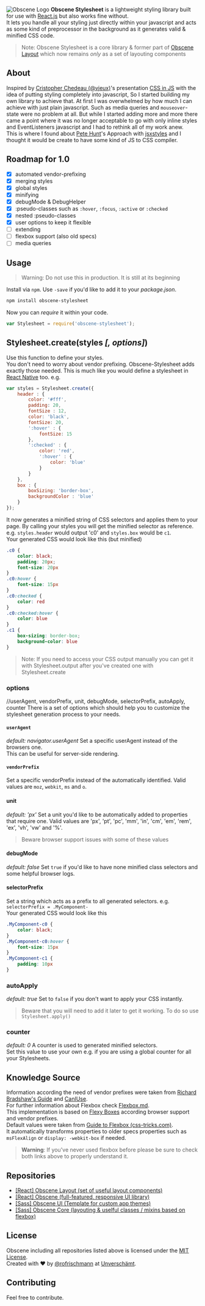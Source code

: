 ![Obscene Logo](https://raw.githubusercontent.com/obscene/obscene.github.io/master/res/obscene.png)
**Obscene Stylesheet** is a lightweight styling library built for use with [React.js](https://facebook.github.io/react/) but also works fine without.       
It lets you handle all your styling just directly within your javascript and acts as some kind of preprocessor in the background as it generates valid & minified CSS code.

> Note: Obscene Stylesheet is a core library & former part of [Obscene Layout](http://github.com/obscene/Obscene-Layout) which now remains *only* as a set of layouting components

## About
Inspired by [Cristopher Chedeau (@vjeux)](https://twitter.com/vjeux)'s presentation [CSS in JS](https://speakerdeck.com/vjeux/react-css-in-js) with the idea of putting styling completely into javascript, So I started building my own library to achieve that. At first I was overwhelmed by how much I can achieve with just plain javascript. Such as media queries and `mouseover`-state were no problem at all. But while I started adding more and more there came a point where it was no longer acceptable to go with only inline styles and EventListeners javascript and I had to rethink all of my work anew.    
This is where I found about [Pete Hunt](https://twitter.com/floydophone)'s Approach with [jsxstyles](https://github.com/petehunt/jsxstyle) and I thought it would be create to have some kind of JS to CSS compiler.    


## Roadmap for 1.0
- [x] automated vendor-prefixing
- [x] merging styles
- [x] global styles
- [x] minifying
- [x] debugMode & DebugHelper
- [x] :pseudo-classes such as `:hover`, `:focus`, `:active` or `:checked`
- [x] nested :pseudo-classes
- [x] user options to keep it flexible
- [ ] extending
- [ ] flexbox support (also old specs)
- [ ] media queries

## Usage
> Warning: Do not use this in production. It is still at its beginning

Install via `npm`. Use `-save` if you'd like to add it to your *package.json*.    
```sh
npm install obscene-stylesheet
```


Now you can *require* it within your code.    
```javascript
var Stylesheet = require('obscene-stylesheet');
```

## Stylesheet.create(styles *[, options]*)
Use this function to define your styles.    
You don't need to worry about vendor prefixing. Obscene-Stylesheet adds exactly those needed. 
This is much like you would define a stylesheet in [React Native](https://facebook.github.io/react-native/) too. e.g.    

```javascript
var styles = Stylesheet.create({
	header : {
		color: '#fff',
		padding: 20,
		fontSize : 12,
		color: 'black',
		fontSize: 20,
		':hover' : {
			fontSize: 15
		},
		':checked' : {
			color: 'red',
			':hover' : {
				color: 'blue'
			}
		}
	},
	box : {
		boxSizing: 'border-box',
		backgroundColor : 'blue'
	}
});
```

It now generates a minified string of CSS selectors and applies them to your page. By calling your styles you will get the minified selector as reference.
e.g. `styles.header` would output 'c0' and `styles.box` would be `c1`.      
Your generated CSS would look like this (but minified)
```CSS
.c0 {
    color: black;
    padding: 20px;
    font-size: 20px
}
.c0:hover {
    font-size: 15px
}
.c0:checked {
    color: red
}
.c0:checked:hover {
    color: blue
}
.c1 {
    box-sizing: border-box;
    background-color: blue
}
```

> Note: If you need to access your CSS output manually you can get it with Stylesheet.output after you've created one with Stylesheet.create

### options
//userAgent, vendorPrefix, unit, debugMode, selectorPrefix, autoApply, counter
There is a set of options which should help you to customize the stylesheet generation process to your needs.

#### `userAgent`
*default: navigator.userAgent*
Set a specific userAgent instead of the browsers one.    
This can be useful for server-side rendering.

#### `vendorPrefix`
Set a specific vendorPrefix instead of the automatically identified.
Valid values are `moz`, `webkit`, `ms` and `o`.

#### unit
*default: 'px'*
Set a unit you'd like to be automatically added to properties that require one.
Valid values are 'px', 'pt', 'pc', 'mm', 'in', 'cm', 'em', 'rem', 'ex', 'vh', 'vw' and '%'.
> Beware browser support issues with some of these values

#### debugMode
*default: false*
Set `true` if you'd like to have none minified class selectors and some helpful browser logs.

#### selectorPrefix
Set a string which acts as a prefix to all generated selectors. e.g. `selectorPrefix = .MyComponent-`     
Your generated CSS would look like this    
```CSS
.MyComponent-c0 {
    color: black;
}
.MyComponent-c0:hover {
    font-size: 15px
}
.MyComponent-c1 {
	padding: 10px
}
```

### autoApply
*default: true*
Set to `false` if you don't want to apply your CSS instantly.
> Beware that you will need to add it later to get it working. To do so use `Stylesheet.apply()` 

### counter
*default: 0*
A counter is used to generated minified selectors.     
Set this value to use your own e.g. if you are using a global counter for all your Stylesheets.


## Knowledge Source
Information according the need of vendor prefixes were taken from [Richard Bradshaw's Guide](http://css3.bradshawenterprises.com/which-vendor-prefixes-are-needed/) and [CanIUse](http://caniuse.com/).    
For further information about Flexbox check [Flexbox.md](Flexbox.md).    
This implementation is based on [Flexy Boxes](http://the-echoplex.net/flexyboxes/) according browser support and vendor prefixes.      
Default values were taken from [Guide to Flexbox  (css-tricks.com)](https://css-tricks.com/snippets/css/a-guide-to-flexbox/).    
It automatically transforms properties to older specs properties such as `msFlexAlign` or `display: -webkit-box` if needed.

> **Warning**: If you've never used flexbox before please be sure to check both links above to properly understand it.

## Repositories
* [[React] Obscene Layout (set of useful layout components)](https://github.com/unverschaemt/Obscene)
* [[React] Obscene (full-featured, responsive UI library)](https://github.com/unverschaemt/Obscene)
* [[Sass] Obscene UI (Template for custom app themes)](http://unverschaemt.github.io/Obscene-UI)
* [[Sass] Obscene Core (layouting & uselful classes / mixins based on flexbox)](https://github.com/unverschaemt/Obscene-Core)

## License
Obscene including all repositories listed above is licensed under the [MIT License](http://opensource.org/licenses/MIT).    
Created with &hearts; by [@rofrischmann](http://rofrischmann.de) at [Unverschämt](http://unverschaemt.net).

## Contributing
Feel free to contribute.
